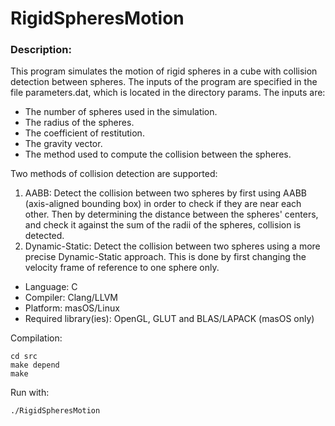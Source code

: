 # RigidSpheresMotion

### Description:

This program simulates the motion of rigid spheres in a cube with collision detection between spheres. The inputs of the program are specified in the file parameters.dat, which is located in the directory params. The inputs are:
* The number of spheres used in the simulation.
* The radius of the spheres.
* The coefficient of restitution.
* The gravity vector.
* The method used to compute the collision between the spheres. 

Two methods of collision detection are supported:
1. AABB: Detect the collision between two spheres by first using AABB (axis-aligned bounding box) in order to check if they are near each other. Then by determining the distance between the spheres' centers, and check it against the sum of the radii of the spheres, collision is detected.
2. Dynamic-Static: Detect the collision between two spheres using a more precise Dynamic-Static approach. This is done by first changing the velocity frame of reference to one sphere only.


* Language: C
* Compiler: Clang/LLVM
* Platform: masOS/Linux 
* Required library(ies): OpenGL, GLUT and BLAS/LAPACK (masOS only)

Compilation:

```
cd src
make depend 
make
```

Run with:

```
./RigidSpheresMotion
```
